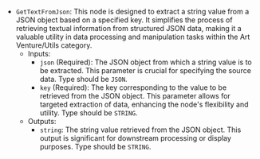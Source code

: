 - `GetTextFromJson`: This node is designed to extract a string value from a JSON object based on a specified key. It simplifies the process of retrieving textual information from structured JSON data, making it a valuable utility in data processing and manipulation tasks within the Art Venture/Utils category.
    - Inputs:
        - `json` (Required): The JSON object from which a string value is to be extracted. This parameter is crucial for specifying the source data. Type should be `JSON`.
        - `key` (Required): The key corresponding to the value to be retrieved from the JSON object. This parameter allows for targeted extraction of data, enhancing the node's flexibility and utility. Type should be `STRING`.
    - Outputs:
        - `string`: The string value retrieved from the JSON object. This output is significant for downstream processing or display purposes. Type should be `STRING`.
